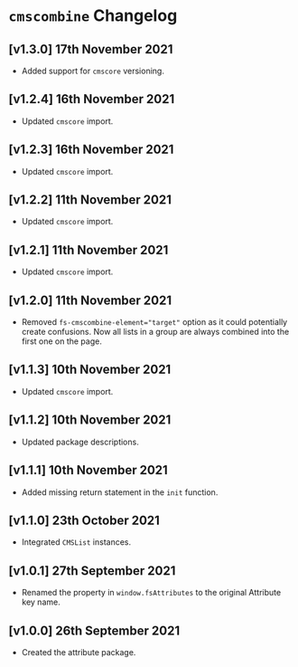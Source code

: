 # `cmscombine` Changelog

## [v1.3.0] 17th November 2021

- Added support for `cmscore` versioning.

## [v1.2.4] 16th November 2021

- Updated `cmscore` import.

## [v1.2.3] 16th November 2021

- Updated `cmscore` import.

## [v1.2.2] 11th November 2021

- Updated `cmscore` import.

## [v1.2.1] 11th November 2021

- Updated `cmscore` import.

## [v1.2.0] 11th November 2021

- Removed `fs-cmscombine-element="target"` option as it could potentially create confusions.
  Now all lists in a group are always combined into the first one on the page.

## [v1.1.3] 10th November 2021

- Updated `cmscore` import.

## [v1.1.2] 10th November 2021

- Updated package descriptions.

## [v1.1.1] 10th November 2021

- Added missing return statement in the `init` function.

## [v1.1.0] 23th October 2021

- Integrated `CMSList` instances.

## [v1.0.1] 27th September 2021

- Renamed the property in `window.fsAttributes` to the original Attribute key name.

## [v1.0.0] 26th September 2021

- Created the attribute package.
